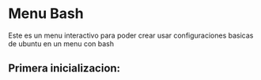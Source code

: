 # Menu Bash

Este es un menu interactivo para poder crear usar configuraciones basicas de ubuntu en un menu con bash

## Primera inicializacion:
